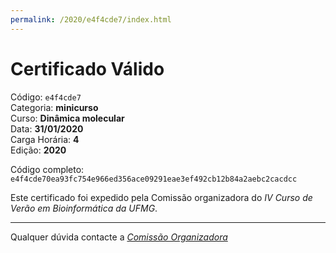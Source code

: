 ```yaml
---
permalink: /2020/e4f4cde7/index.html
---
```


# Certificado Válido

Código: `e4f4cde7`<br>
Categoria: **minicurso**<br>
Curso: **Dinâmica molecular**<br>
Data: **31/01/2020**<br>
Carga Horária: **4**<br>
Edição: **2020**<br>


Código completo: `e4f4cde70ea93fc754e966ed356ace09291eae3ef492cb12b84a2aebc2cacdcc`


Este certificado foi expedido pela Comissão organizadora do *IV Curso de Verão em Bioinformática da UFMG*.

----

Qualquer dúvida contacte a [_Comissão Organizadora_](<mailto:cursobioinfoufmg@gmail.com$subject=[Certificados]>)


